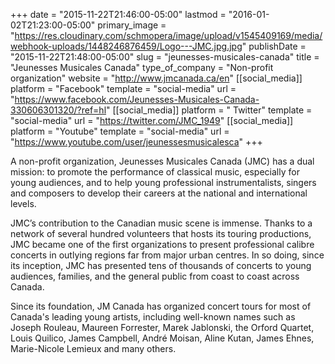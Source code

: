 +++
date = "2015-11-22T21:46:00-05:00"
lastmod = "2016-01-02T21:23:00-05:00"
primary_image = "https://res.cloudinary.com/schmopera/image/upload/v1545409169/media/webhook-uploads/1448246876459/Logo---JMC.jpg.jpg"
publishDate = "2015-11-22T21:48:00-05:00"
slug = "jeunesses-musicales-canada"
title = "Jeunesses Musicales Canada"
type_of_company = "Non-profit organization"
website = "http://www.jmcanada.ca/en"
[[social_media]]
platform = "Facebook"
template = "social-media"
url = "https://www.facebook.com/Jeunesses-Musicales-Canada-330606301320/?ref=hl"
[[social_media]]
platform = " Twitter"
template = "social-media"
url = "https://twitter.com/JMC_1949"
[[social_media]]
platform = "Youtube"
template = "social-media"
url = "https://www.youtube.com/user/jeunessesmusicalesca"
+++

A non-profit organization, Jeunesses Musicales Canada (JMC) has a dual mission: to promote the performance of classical music, especially for young audiences, and to help young professional instrumentalists, singers and composers to develop their careers at the national and international levels.
 
JMC’s contribution to the Canadian music scene is immense. Thanks to a network of several hundred volunteers that hosts its touring productions, JMC became one of the first organizations to present professional calibre concerts in outlying regions far from major urban centres. In so doing, since its inception, JMC has presented tens of thousands of concerts to young audiences, families, and the general public from coast to coast across Canada.
 
Since its foundation, JM Canada has organized concert tours for most of Canada's leading young artists, including well-known names such as Joseph Rouleau, Maureen Forrester, Marek Jablonski, the Orford Quartet, Louis Quilico, James Campbell, André Moisan, Aline Kutan, James Ehnes, Marie-Nicole Lemieux and many others.
